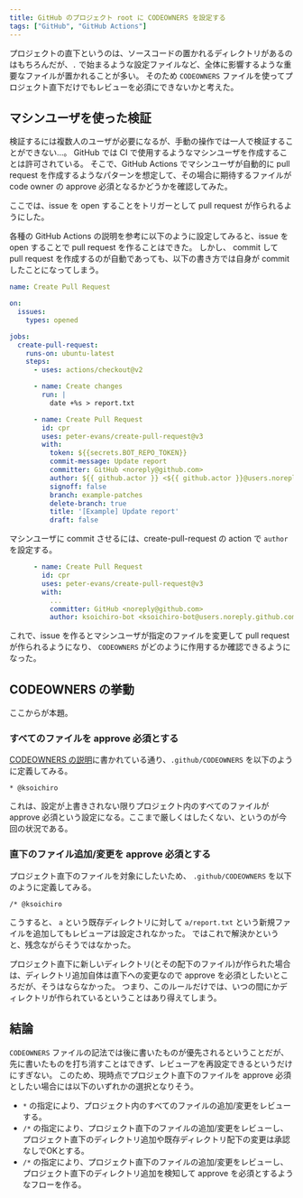 ```yaml
---
title: GitHub のプロジェクト root に CODEOWNERS を設定する
tags: ["GitHub", "GitHub Actions"]
---
```

プロジェクトの直下というのは、ソースコードの置かれるディレクトリがあるのはもちろんだが、`.` で始まるような設定ファイルなど、全体に影響するような重要なファイルが置かれることが多い。
そのため `CODEOWNERS` ファイルを使ってプロジェクト直下だけでもレビューを必須にできないかと考えた。

## マシンユーザを使った検証

検証するには複数人のユーザが必要になるが、手動の操作では一人で検証することができない...。
GitHub では CI で使用するようなマシンユーザを作成することは許可されている。
そこで、GitHub Actions でマシンユーザが自動的に pull request を作成するようなパターンを想定して、その場合に期待するファイルが code owner の approve 必須となるかどうかを確認してみた。
<!--more-->
ここでは、issue を open することをトリガーとして pull request が作られるようにした。

各種の GitHub Actions の説明を参考に以下のように設定してみると、issue を open することで pull request を作ることはできた。
しかし、 commit して pull request を作成するのが自動であっても、以下の書き方では自身が commit したことになってしまう。

```yaml
name: Create Pull Request

on:
  issues:
    types: opened

jobs:
  create-pull-request:
    runs-on: ubuntu-latest
    steps:
      - uses: actions/checkout@v2

      - name: Create changes
        run: |
          date +%s > report.txt

      - name: Create Pull Request
        id: cpr
        uses: peter-evans/create-pull-request@v3
        with:
          token: ${{secrets.BOT_REPO_TOKEN}}
          commit-message: Update report
          committer: GitHub <noreply@github.com>
          author: ${{ github.actor }} <${{ github.actor }}@users.noreply.github.com>
          signoff: false
          branch: example-patches
          delete-branch: true
          title: '[Example] Update report'
          draft: false
```

マシンユーザに commit させるには、create-pull-request の action で `author` を設定する。

```yaml
      - name: Create Pull Request
        id: cpr
        uses: peter-evans/create-pull-request@v3
        with:
          ...
          committer: GitHub <noreply@github.com>
          author: ksoichiro-bot <ksoichiro-bot@users.noreply.github.com>
```

これで、issue を作るとマシンユーザが指定のファイルを変更して pull request が作られるようになり、 `CODEOWNERS` がどのように作用するか確認できるようになった。

## CODEOWNERS の挙動

ここからが本題。

### すべてのファイルを approve 必須とする

[CODEOWNERS の説明](https://docs.github.com/ja/github/creating-cloning-and-archiving-repositories/about-code-owners#example-of-a-codeowners-file)に書かれている通り、`.github/CODEOWNERS` を以下のように定義してみる。

```
* @ksoichiro
```

これは、設定が上書きされない限りプロジェクト内のすべてのファイルが approve 必須という設定になる。ここまで厳しくはしたくない、というのが今回の状況である。

### 直下のファイル追加/変更を approve 必須とする

プロジェクト直下のファイルを対象にしたいため、 `.github/CODEOWNERS` を以下のように定義してみる。

```
/* @ksoichiro
```

こうすると、 `a` という既存ディレクトリに対して `a/report.txt` という新規ファイルを追加してもレビューアは設定されなかった。
ではこれで解決かというと、残念ながらそうではなかった。

プロジェクト直下に新しいディレクトリ(とその配下のファイル)が作られた場合は、ディレクトリ追加自体は直下への変更なので approve を必須としたいところだが、そうはならなかった。
つまり、このルールだけでは、いつの間にかディレクトリが作られているということはあり得えてしまう。

## 結論

`CODEOWNERS` ファイルの記法では後に書いたものが優先されるということだが、先に書いたものを打ち消すことはできず、レビューアを再設定できるというだけにすぎない。
このため、現時点でプロジェクト直下のファイルを approve 必須としたい場合には以下のいずれかの選択となりそう。

- `*` の指定により、プロジェクト内のすべてのファイルの追加/変更をレビューする。
- `/*` の指定により、プロジェクト直下のファイルの追加/変更をレビューし、プロジェクト直下のディレクトリ追加や既存ディレクトリ配下の変更は承認なしでOKとする。
- `/*` の指定により、プロジェクト直下のファイルの追加/変更をレビューし、プロジェクト直下のディレクトリ追加を検知して approve を必須とするようなフローを作る。
